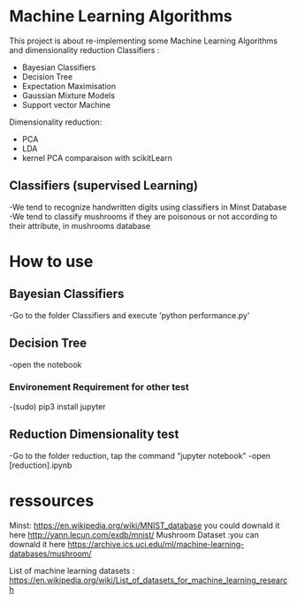 # Machine Learning Algorithms
This project is about re-implementing some Machine Learning Algorithms and dimensionality reduction
Classifiers : 

* Bayesian Classifiers
* Decision Tree
* Expectation Maximisation 
* Gaussian Mixture Models
* Support vector Machine

Dimensionality reduction:
* PCA
* LDA
* kernel PCA comparaison with scikitLearn


## Classifiers (supervised Learning)
-We tend to recognize handwritten digits using classifiers in Minst Database
-We tend to classify mushrooms if they are poisonous or not according to their attribute, in mushrooms database
# How to use

## Bayesian Classifiers
-Go to the folder Classifiers and execute 'python performance.py'
## Decision Tree 
-open the notebook 
### Environement Requirement for other test 
-(sudo) pip3 install jupyter

## Reduction Dimensionality test 
-Go to the folder reduction, tap the command "jupyter notebook"
-open [reduction].ipynb
# ressources
Minst:  https://en.wikipedia.org/wiki/MNIST_database you could downald it here http://yann.lecun.com/exdb/mnist/
Mushroom Dataset :you can downald it here https://archive.ics.uci.edu/ml/machine-learning-databases/mushroom/

List of machine learning datasets :
https://en.wikipedia.org/wiki/List_of_datasets_for_machine_learning_research
